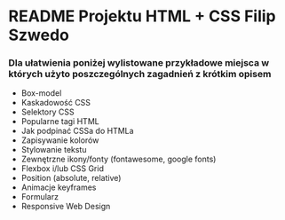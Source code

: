 # README Projektu HTML + CSS Filip Szwedo #

### Dla ułatwienia poniżej wylistowane przykładowe miejsca w których użyto poszczególnych zagadnień z krótkim opisem ###

- Box-model
- Kaskadowość CSS
- Selektory CSS
- Popularne tagi HTML
- Jak podpinać CSSa do HTMLa
- Zapisywanie kolorów
- Stylowanie tekstu
- Zewnętrzne ikony/fonty (fontawesome, google fonts)
- Flexbox i/lub CSS Grid
- Position (absolute, relative)
- Animacje keyframes
- Formularz 
- Responsive Web Design